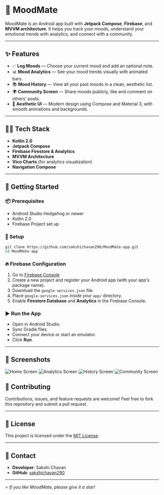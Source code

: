 


# 🌈 MoodMate

MoodMate is an Android app built with **Jetpack Compose**, **Firebase**, and **MVVM architecture**. It helps you track your moods, understand your emotional trends with analytics, and connect with a community.

---

## ✨ Features

- ✅ **Log Moods** — Choose your current mood and add an optional note.
- 📊 **Mood Analytics** — See your mood trends visually with animated bars.
- 📚 **Mood History** — View all your past moods in a clean, aesthetic list.
- 🌍 **Community Screen** — Share moods publicly, like and comment on others' posts.
- 🎨 **Aesthetic UI** — Modern design using Compose and Material 3, with smooth animations and backgrounds.

---

## 🧑‍💻 Tech Stack

- **Kotlin 2.0**
- **Jetpack Compose**
- **Firebase Firestore & Analytics**
- **MVVM Architecture**
- **Vico Charts** (for analytics visualization)
- **Navigation Compose**

---

## 🚀 Getting Started

### 📦 Prerequisites

- Android Studio Hedgehog or newer
- Kotlin 2.0
- Firebase Project set up

### 🔧 Setup

```bash
git clone https://github.com/sakshichavan290/MoodMate-app.git
cd MoodMate-app
````

### 🔥 Firebase Configuration

1. Go to [Firebase Console](https://console.firebase.google.com/)
2. Create a new project and register your Android app (with your app's package name).
3. Download the `google-services.json` file.
4. Place `google-services.json` inside your `app/` directory.
5. Enable **Firestore Database** and **Analytics** in the Firebase Console.

### ▶️ Run the App

* Open in Android Studio.
* Sync Gradle files.
* Connect your device or start an emulator.
* Click **Run**.

---

## 📸 Screenshots



![Home Screen](homescreen.png)
![Analytics Screen](analyticsscreen.png)
![History Screen](historyscreen.png)
![Community Screen](communityscreen.png)



## 🤝 Contributing

Contributions, issues, and feature requests are welcome!
Feel free to fork this repository and submit a pull request.

---

## 📄 License

This project is licensed under the [MIT License](https://opensource.org/licenses/MIT).

---

## 💬 Contact

* **Developer**: Sakshi Chavan
* **GitHub**: [sakshichavan290](https://github.com/sakshichavan290)

---

⭐️ *If you like MoodMate, please give it a star!*


